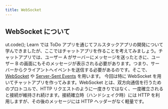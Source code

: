 ```yaml
---
title: WebSocket
---
```


## WebSocket について
ut.code(); Learn では ToDo アプリを通じてフルスタックアプリの開発について学んできましたが、ここではチャットアプリを作ることを考えてみましょう。チャットアプリでは、ユーザー A がサーバーにメッセージを送ったときに、ユーザー B の画面にもそのメッセージが表示される必要があります。つまり、サーバーからクライアントへイベントを送信する必要があるのです。そこで、[WebSocket](https://developer.mozilla.org/ja/docs/Web/API/WebSockets_API) や [Server-Sent Events](https://developer.mozilla.org/ja/docs/Web/API/Server-sent_events/Using_server-sent_events) を用います。
今回は特に WebSocket を用いてチャットアプリを作ってみます。WebSocket とは、双方向通信を行うためのプロトコルで、HTTP リクエストのように一度きりではなく、一度確立されると接続が維持され続けます。接続確立時（ハンドシェイク時）には HTTP を利用しますが、その後のメッセージには HTTP ヘッダーがなく軽量です。

